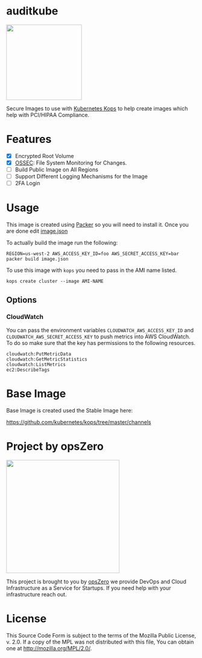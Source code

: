 # auditkube

<img src="http://assets.opszero.com.s3.amazonaws.com/images/auditkube.png" width="200px" />

Secure Images to use with [Kubernetes
Kops](https://github.com/kubernetes/kops) to help create images which help
with PCI/HIPAA Compliance.

# Features

 - [X] Encrypted Root Volume
 - [X] [OSSEC](https://ossec.github.io/): File System Monitoring for Changes.
 - [ ] Build Public Image on All Regions
 - [ ] Support Different Logging Mechanisms for the Image
 - [ ] 2FA Login

# Usage

This image is created using [Packer](https://www.packer.io/) so you will need
to install it. Once you are done edit [image.json](./image.json)

To actually build the image run the following:

```
REGION=us-west-2 AWS_ACCESS_KEY_ID=foo AWS_SECRET_ACCESS_KEY=bar packer build image.json
```

To use this image with `kops` you need to pass in the AMI name listed.

```
kops create cluster --image AMI-NAME
```

## Options

### CloudWatch

You can pass the environment variables `CLOUDWATCH_AWS_ACCESS_KEY_ID`
and `CLOUDWATCH_AWS_SECRET_ACCESS_KEY` to push metrics into AWS
CloudWatch. To do so make sure that the key has permissions to the
following resources.

```
cloudwatch:PutMetricData
cloudwatch:GetMetricStatistics
cloudwatch:ListMetrics
ec2:DescribeTags
```

# Base Image

Base Image is created used the Stable Image here:

https://github.com/kubernetes/kops/tree/master/channels

# Project by opsZero

<a href="https://www.opszero.com"><img src="http://assets.opszero.com.s3.amazonaws.com/images/opszero_11_29_2016.png" width="300px"/></a>

This project is brought to you by [opsZero](https://www.opszero.com) we
provide DevOps and Cloud Infrastructure as a Service for Startups. If you
need help with your infrastructure reach out.

# License

This Source Code Form is subject to the terms of the Mozilla Public
License, v. 2.0. If a copy of the MPL was not distributed with this
file, You can obtain one at http://mozilla.org/MPL/2.0/.
